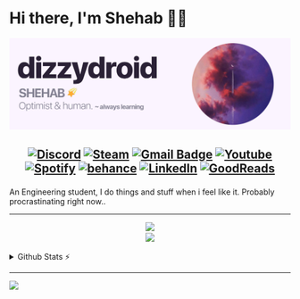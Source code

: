 # Hi there, I'm Shehab 👋🏻
<img src="https://raw.githubusercontent.com/dizzydroid/dizzydroid/main/dizzydroid_header.png">

<h2 align="center">

<!--[![Github](https://img.shields.io/badge/-GitHub-000?style=flat-square&logo=Github&logoColor=white)](https://github.com/dizzydroid)-->
[![Discord](https://img.shields.io/badge/Discord-7289da?style=flat-square&logo=discord&logoColor=white)](https://discordapp.com/users/503592150219358228)
[![Steam](https://img.shields.io/badge/-Steam-171a21?style=flat-square&logo=steam&logoColor=white)](https://steamcommunity.com/id/dizzydroid/)
[![Gmail Badge](https://img.shields.io/badge/-Gmail-c14438?style=flat-square&logo=Gmail&logoColor=white&link=mailto:shehabmahmoud2003@gmail.com)](mailto:shehabmahmoud2003@gmail.com)
[![Youtube](https://img.shields.io/badge/-YouTube-FF0000?style=flat-square&logo=youtube&logoColor=white)](https://www.youtube.com/watch?v=dQw4w9WgXcQ)<br>
[![Spotify](https://img.shields.io/badge/-Spotify-1db954?style=flat-square&logo=spotify&logoColor=white)](https://open.spotify.com/user/tvn7wa873c4ytlxdwvlxwp5ft)
[![behance](https://img.shields.io/badge/-Behance-000b1d?style=flat-square&logo=behance&logoColor=white)](https://www.behance.net/dizzydroid)
[![LinkedIn](https://img.shields.io/badge/LinkedIn-0077B5?style=flat-square&logo=linkedin&logoColor=white)](https://www.linkedin.com/in/ShehabMahmoud)
[![GoodReads](https://img.shields.io/badge/Goodreads-ece9d4?style=flat-square&logo=goodreads&logoColor=412e1f)](https://www.goodreads.com/shehabreads)
<!--[![MAL](https://img.shields.io/badge/MyAnimeList-2e51a2?style=flat-square&logo=MyAnimeList&logoColor=white)](https://myanimelist.net/profile/DizzyDroid)-->




</h2>

An Engineering student, I do things and stuff when i feel like it. Probably procrastinating right now..
<br>
________________
<p align="center">
    <img src="https://skillicons.dev/icons?i=c,cpp,py,js,html,css,react,nodejs,visualstudio,github,vscode,atom" /><br>
    <img src="https://skillicons.dev/icons?i=git,linux,discord,twitter,wordpress,autocad,matlab,ps,pr,ai,ae,au" />
  </a>
</p>

<details>
  <summary>Github Stats ⚡</summary>
  
  <a href="#">![Github stats](https://readme-stats.clckblog.space/api?username=dizzydroid&theme=transparent&count_private=true&hide_border=true&line_height=20)</a>
  <a href="#">![Top Langs](https://readme-stats.clckblog.space/api/top-langs/?username=dizzydroid&langs_count=6&layout=compact&theme=transparent&count_private=true&hide_border=true)</a>
<div align = "center">  
<!-- streak stats -->
  <img src="https://github-readme-streak-stats.herokuapp.com/?user=dizzydroid&theme=transparent&hide_border=true" />
</div>           
</details>

________________

<!-- footer -->
<img src="https://imgur.com/rilHVxA.png"/>

